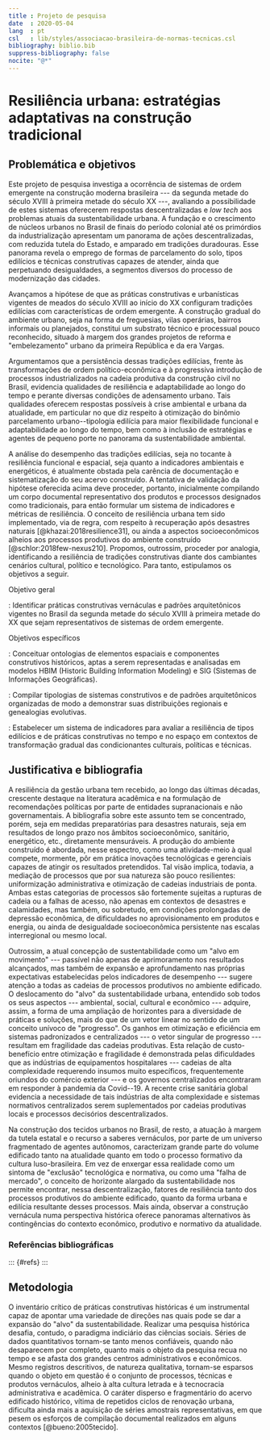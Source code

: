 ```yaml
---
title : Projeto de pesquisa
date  : 2020-05-04
lang  : pt
csl   : lib/styles/associacao-brasileira-de-normas-tecnicas.csl
bibliography: biblio.bib
suppress-bibliography: false
nocite: "@*"
---
```


Resiliência urbana: estratégias adaptativas na construção tradicional
=====================================================================

Problemática e objetivos
------------------------

Este projeto de pesquisa investiga a ocorrência de sistemas de ordem
emergente na construção moderna brasileira --- da segunda metade do
século XVIII à primeira metade do século XX ---, avaliando a
possibilidade de estes sistemas oferecerem respostas descentralizadas e
*low tech* aos problemas atuais da sustentabilidade urbana.
A fundação e o crescimento de núcleos urbanos no Brasil de finais do
período colonial até os primórdios da industrialização apresentam um
panorama de ações descentralizadas, com reduzida tutela do Estado, e
amparado em tradições duradouras. Esse panorama revela o emprego de
formas de parcelamento do solo, tipos edilícios e técnicas construtivas
capazes de atender, ainda que perpetuando desigualdades, a segmentos
diversos do processo de modernização das cidades.

Avançamos a hipótese de que as práticas construtivas e urbanísticas
vigentes de meados do século XVIII ao início do XX configuram tradições
edilícias com características de ordem emergente. A construção gradual
do ambiente urbano, seja na forma de freguesias, vilas operárias,
bairros informais ou planejados, constitui um substrato técnico e
processual pouco reconhecido, situado à margem dos grandes projetos de
reforma e "embelezamento" urbano da primeira República e da era Vargas.

Argumentamos que a persistência dessas tradições edilícias, frente às
transformações de ordem político-econômica e à progressiva introdução de
processos industrializados na cadeia produtiva da construção civil no
Brasil, evidencia qualidades de resiliência e adaptabilidade ao longo do
tempo e perante diversas condições de adensamento urbano. Tais
qualidades oferecem respostas possíveis à crise ambiental e urbana da
atualidade, em particular no que diz respeito à otimização do binômio
parcelamento urbano--tipologia edilícia para maior flexibilidade
funcional e adaptabilidade ao longo do tempo, bem como à inclusão de
estratégias e agentes de pequeno porte no panorama da sustentabilidade
ambiental.

A análise do desempenho das tradições edilícias, seja no tocante à
resiliência funcional e espacial, seja quanto a indicadores ambientais e
energéticos, é atualmente obstada pela carência de documentação e
sistematização do seu acervo construído. A tentativa de validação da
hipótese oferecida acima deve proceder, portanto, inicialmente
compilando um corpo documental representativo dos produtos e processos
designados como tradicionais, para então formular um sistema de
indicadores e métricas de resiliência.
O conceito de resiliência urbana tem sido implementado, via de regra,
com respeito à recuperação após desastres naturais
[@khazai:2018resilience31], ou ainda a aspectos socioeconômicos alheios
aos processos produtivos do ambiente construído
[@schlor:2018few-nexus210]. Propomos, outrossim, proceder por analogia,
identificando a resiliência de tradições construtivas diante dos
cambiantes cenários cultural, político e tecnológico. Para tanto,
estipulamos os objetivos a seguir.

Objetivo geral

: Identificar práticas construtivas vernáculas e padrões arquitetônicos
  vigentes no Brasil da segunda metade do século XVIII à primeira metade
  do XX que sejam representativos de sistemas de ordem emergente.

Objetivos específicos

: Conceituar ontologias de elementos espaciais e componentes
  construtivos históricos, aptas a serem representadas e analisadas em
  modelos HBIM (Historic Building Information Modeling) e SIG (Sistemas
  de Informações Geográficas).

: Compilar tipologias de sistemas construtivos e de padrões
  arquitetônicos organizadas de modo a demonstrar suas distribuições
  regionais e genealogias evolutivas.

: Estabelecer um sistema de indicadores para avaliar a resiliência de
  tipos edilícios e de práticas construtivas no tempo e no espaço em
  contextos de transformação gradual das condicionantes culturais,
  políticas e técnicas.

Justificativa e bibliografia
----------------------------

A resiliência da gestão urbana tem recebido, ao longo das últimas
décadas, crescente destaque na literatura acadêmica e na formulação de
recomendações políticas por parte de entidades supranacionais e não
governamentais. A bibliografia sobre este assunto tem se concentrado,
porém, seja em medidas preparatórias para desastres naturais, seja em
resultados de longo prazo nos âmbitos socioeconômico, sanitário,
energético, etc., diretamente mensuráveis. A produção do ambiente
construído é abordada, nesse espectro, como uma atividade-meio à qual
compete, mormente, pôr em prática inovações tecnológicas e gerenciais
capazes de atingir os resultados pretendidos. 
Tal visão implica, todavia, a mediação de processos que por sua natureza
são pouco resilientes: uniformização administrativa e otimização de
cadeias industriais de ponta. Ambas estas categorias de processos são
fortemente sujeitas a rupturas de cadeia ou a falhas de acesso, não
apenas em contextos de desastres e calamidades, mas também, ou
sobretudo, em condições prolongadas de depressão econômica, de
dificuldades no aprovisionamento em produtos e energia, ou ainda de
desigualdade socioeconômica persistente nas escalas interregional ou
mesmo local.

Outrossim, a atual concepção de sustentabilidade como um "alvo em
movimento" --- passível não apenas de aprimoramento nos resultados
alcançados, mas também de expansão e aprofundamento nas próprias
expectativas estabelecidas pelos indicadores de desempenho --- sugere
atenção a todas as cadeias de processos produtivos no ambiente
edificado. O deslocamento do "alvo" da sustentabilidade urbana,
entendido sob todos os seus aspectos --- ambiental, social, cultural e
econômico --- adquire, assim, a forma de uma ampliação de horizontes
para a diversidade de práticas e soluções, mais do que de um vetor
linear no sentido de um conceito unívoco de "progresso". Os ganhos em
otimização e eficiência em sistemas padronizados e centralizados --- o
vetor singular de progresso --- resultam em fragilidade das cadeias
produtivas. Esta relação de custo-benefício entre otimização e
fragilidade é demonstrada pelas dificuldades que as indústrias de
equipamentos hospitalares --- cadeias de alta complexidade requerendo
insumos muito específicos, frequentemente oriundos do comércio exterior
--- e os governos centralizados encontraram em responder à pandemia da
Covid--19. A recente crise sanitária global evidencia a necessidade de
tais indústrias de alta complexidade e sistemas normativos centralizados
serem suplementados por cadeias produtivas locais e processos decisórios
descentralizados.

Na construção dos tecidos urbanos no Brasil, de resto, a atuação à
margem da tutela estatal e o recurso a saberes vernáculos, por parte de
um universo fragmentado de agentes autônomos, caracterizam grande parte
do volume edificado tanto na atualidade quanto em todo o processo
formativo da cultura luso-brasileira. Em vez de enxergar essa realidade
como um sintoma de "exclusão" tecnológica e normativa, ou como uma
"falha de mercado", o conceito de horizonte alargado da sustentabilidade
nos permite encontrar, nessa descentralização, fatores de resiliência
tanto dos processos produtivos do ambiente edificado, quanto da forma
urbana e edilícia resultante desses processos. Mais ainda, observar a
construção vernácula numa perspectiva histórica oferece panoramas
alternativos às contingências do contexto econômico, produtivo e
normativo da atualidade.

### Referências bibliográficas ###

::: {#refs}
:::

<!--Até 8000 caracteres-->

Metodologia
-----------

O inventário crítico de práticas construtivas históricas é um
instrumental capaz de apontar uma variedade de direções nas quais pode
se dar a expansão do "alvo" da sustentabilidade. Realizar uma pesquisa
histórica desafia, contudo, o paradigma indiciário das ciências sociais.
Séries de dados quantitativos tornam-se tanto menos confiáveis, quando
não desaparecem por completo, quanto mais o objeto da pesquisa recua no
tempo e se afasta dos grandes centros administrativos e econômicos.
Mesmo registros descritivos, de natureza qualitativa, tornam-se esparsos
quando o objeto em questão é o conjunto de processos, técnicas e
produtos vernáculos, alheio à alta cultura letrada e à tecnocracia
administrativa e acadêmica. O caráter disperso e fragmentário do acervo
edificado histórico, vítima de repetidos ciclos de renovação urbana,
dificulta ainda mais a aquisição de séries amostrais representativas, em
que pesem os esforços de compilação documental realizados em alguns
contextos [@bueno:2005tecido].

<!--Até 5000 caracteres-->

